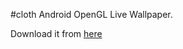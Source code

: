 #cloth
Android OpenGL Live Wallpaper.

Download it from [here](https://play.google.com/store/apps/details?id=ro.cornholio.wallpaper.cloth)